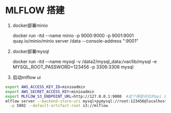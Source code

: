 # MLFLOW 搭建


1. docker部署minio

    docker run -itd --name minio -p 9000:9000 -p 9001:9001  quay.io/minio/minio server /data --console-address ":9001"

2. docker部署mysql

   docker run -itd --name mysql -v /data2/mysql_data:/var/lib/mysql -e MYSQL_ROOT_PASSWORD=123456 -p 3306:3306 mysql

3. 启动mlflow ui

```bash
export AWS_ACCESS_KEY_ID=minioadmin
export AWS_SECRET_ACCESS_KEY=minioadmin
export MLFLOW_S3_ENDPOINT_URL=http://127.0.0.1:9000  #这个得是对应的api 的端口 minio制定的那个是console的端口
mlflow server --backend-store-uri mysql+pymysql://root:123456@localhost:3306/mlflow_test --host 127.0.0.1 \
  -p 5002 --default-artifact-root s3://mlflow  
```